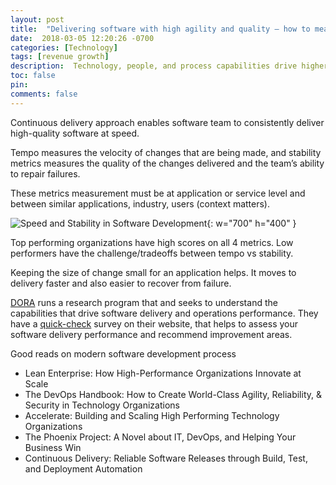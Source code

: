 ```yaml
---
layout: post
title:  "Delivering software with high agility and quality – how to measure?"
date:  2018-03-05 12:20:26 -0700
categories: [Technology]
tags: [revenue growth]
description:  Technology, people, and process capabilities drive higher software delivery and organizational performance
toc: false
pin: 
comments: false
---
```


Continuous delivery approach enables software team to consistently deliver high-quality software at speed.  

Tempo measures the velocity of changes that are being made, and stability metrics measures the quality of the changes delivered and the team’s ability to repair failures. 

These metrics measurement must be at application or service level and between similar applications, industry, users (context matters). 

![Speed and Stability in Software Development](https://ketanhm.github.io/images/tempo-stability.png){: w="700" h="400" }

Top performing organizations have high scores on all 4 metrics. Low performers have the challenge/tradeoffs between tempo vs stability. 

Keeping the size of change small for an application helps. It moves to delivery faster and also easier to recover from failure.

[DORA](https://dora.dev/) runs a research program that and seeks to understand the capabilities that drive software delivery and operations performance. They have a [quick-check](https://dora.dev/quickcheck/) survey on their website, that helps to assess your software delivery performance and recommend improvement areas. 

Good reads on modern software development process
- Lean Enterprise: How High-Performance Organizations Innovate at Scale 
- The DevOps Handbook: How to Create World-Class Agility, Reliability, & Security in Technology Organizations
- Accelerate: Building and Scaling High Performing Technology Organizations
- The Phoenix Project: A Novel about IT, DevOps, and Helping Your Business Win 
- Continuous Delivery: Reliable Software Releases through Build, Test, and Deployment Automation


